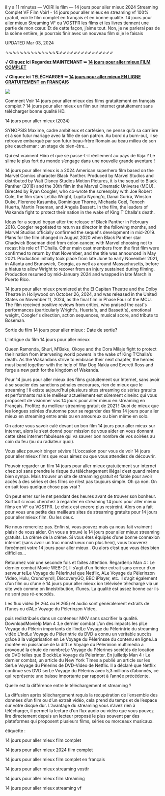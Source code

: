 il y a 11 minutes — VOIR! le film — 14 jours pour aller mieux 2024 Streaming Complet VF Film Voir! - 14 jours pour aller mieux en streaming vf 100% gratuit, voir le film complet en français et en bonne qualité. 14 jours pour aller mieux Streaming VF ou VOSTFR les films et les livres tiennent une partie de mon cœur. Et de cette façon, j’aime tout. Non, je ne parlerai pas de la scène entière, je pourrais finir avec un nouveau film si je le faisais

UPDATED Mar 03, 2024

⇘⇘⇘⇘⇘⇘⇘⇘⇘⇘⇘⇘⇘⇘↯⇙⇙⇙⇙⇙⇙⇙⇙⇙⇙⇙⇙⇙⇙⇙

**√ Cliquez ici Regardez MAINTENANT ➥ [14 jours pour aller mieux FILM COMPLET](https://t.co/uB3hWHmPEX)**

**√ Cliquez ici TÉLÉCHARGER ➥ [14 jours pour aller mieux EN LIGNE GRATUITEMENT en FRANÇAIS](https://t.co/uB3hWHmPEX)**

<a href="https://t.co/uB3hWHmPEX" rel="nofollow" ><img src="https://blogger.googleusercontent.com/img/b/R29vZ2xl/AVvXsEgpUoUgqiH2PJCPjlfIYH5d-FonJ02EV8oTAFiXQkuEgIbQFyw9qKGwIiZRDHEhsO4v_XkaWgQw-6wBXyCdmosuAqXvseddtQTVJfhxH1-8pIpUj0Acd-dkZELWN4PFNULGaFakdGLI_Go1J9eDIoGasQWKZrLGODiEMW1AIYmDcFmVyGO6Zyy9507INuzT/w640-h360/sdfg.gif" style="max-width: 100%;"></a>

Comment Voir 14 jours pour aller mieux des films gratuitement en français complet ? 14 jours pour aller mieux un film sur internet gratuitement sans télécharger bonne qualité HD.

14 jours pour aller mieux (2024)

SYNOPSIS
Maxime, cadre ambitieux et cartésien, ne pense qu'à sa carrière et à son futur mariage avec la fille de son patron. Au bord du burn-out, il se retrouve embarqué par son futur beau-frère Romain au beau milieu de son pire cauchemar : un stage de bien-être...

Qui est vraiment Hiiro et que se passe-t-il réellement au pays de Raja ? Le slime le plus fort du monde s’engage dans une nouvelle grande aventure !

14 jours pour aller mieux is a 2024 American superhero film based on the Marvel Comics character Black Panther. Produced by Marvel Studios and distributed by Walt Disney Studios Motion Pictures, it is the sequel to Black Panther (2018) and the 30th film in the Marvel Cinematic Universe (MCU). Directed by Ryan Coogler, who co-wrote the screenplay with Joe Robert Cole, the film stars Letitia Wright, Lupita Nyong'o, Danai Gurira, Winston Duke, Florence Kasumba, Dominique Thorne, Michaela Coel, Tenoch Huerta, Martin Freeman, and Angela Bassett. In the film, the leaders of Wakanda fight to protect their nation in the wake of King T'Challa's death.

Ideas for a sequel began after the release of Black Panther in February 2018. Coogler negotiated to return as director in the following months, and Marvel Studios officially confirmed the sequel's development in mid-2019. Plans for the film changed in August 2020 when Black Panther star Chadwick Boseman died from colon cancer, with Marvel choosing not to recast his role of T'Challa. Other main cast members from the first film were confirmed to return by that November, and the title was announced in May 2021. Production initially took place from late June to early November 2021, in Atlanta and Brunswick, Georgia, as well as around Massachusetts, before a hiatus to allow Wright to recover from an injury sustained during filming. Production resumed by mid-January 2024 and wrapped in late March in Puerto Rico.

14 jours pour aller mieux premiered at the El Capitan Theatre and the Dolby Theatre in Hollywood on October 26, 2024, and was released in the United States on November 11, 2024, as the final film in Phase Four of the MCU. The film received positive reviews from critics, who praised the cast's performances (particularly Wright's, Huerta's, and Bassett's), emotional weight, Coogler's direction, action sequences, musical score, and tribute to Boseman.

Sortie du film 14 jours pour aller mieux : Date de sortie?

L’intrigue du film 14 jours pour aller mieux

Queen Ramonda, Shuri, M’Baku, Okoye and the Dora Milaje fight to protect their nation from intervening world powers in the wake of King T’Challa’s death. As the Wakandans strive to embrace their next chapter, the heroes must band together with the help of War Dog Nakia and Everett Ross and forge a new path for the kingdom of Wakanda.

Pour 14 jours pour aller mieux des films gratuitement sur Internet, sans avoir à se soucier des sanctions pénales encourues, rien de mieux que le streaming ! Il existe aujourd’hui plusieurs sites streaming de séries gratuits et performants mais le meilleur actuellement est sûrement cineinc qui vous proposent de visionner vos 14 jours pour aller mieux en streaming en Français. Profitez du meilleur streaming gratuit de 2021 ! Quoi de mieux que les longues soirées d’automne pour se regarder des films 14 jours pour aller mieux en streaming entre amis ou en amoureux ou bien même en solo.

On adore vous savoir calé devant un bon film 14 jours pour aller mieux sur internet, alors le s’est donné pour mission de vous aider en vous donnant cette sites internet fabuleuse qui va sauver bon nombre de vos soirées au coin du feu (ou du radiateur quoi).

Vous allez pouvoir binger sévère ! L’occasion pour vous de voir 14 jours pour aller mieux films que vous aimez ou que vous attendiez de découvrir.

Pouvoir regarder un film 14 jours pour aller mieux gratuitement sur internet chez soi sans prendre le risque du téléchargement illégal c’est quand même bien sympa. Mais trouver un site de streaming gratuit et fiable pour avoir accès à des séries et des films ce n’est pas toujours simple. Oh ça non. On en sait tous quelque chose pas vrai ?

On peut errer sur le net pendant des heures avant de trouver son bonheur. Surtout si vous cherchez à regarder en streaming 14 jours pour aller mieux films en VF ou VOSTFR. Le choix est encore plus restreint. Alors on a fait pour vous une petite des meilleurs sites de streaming gratuits pour 14 jours pour aller mieux film. Ou les deux.

Ne nous remerciez pas. Enfin si, vous pouvez mais ça nous fait vraiment plaisir de vous aider. On vous a trouvé le 14 jours pour aller mieux streaming gratuits. La crème de la crème. Si vous êtes équipés d’une bonne connexion internet (sans avoir un truc monstrueux non plus hein), vous trouverez forcément votre 14 jours pour aller mieux . Ou alors c’est que vous êtes bien difficiles…

Retournez voir une seconde fois et faites attention. RegarderIp Man 4 : Le dernier combat Movie WEB-DL Il s’agit d’un fichier extrait sans erreur d’un serveur telLe Voyage du Pèlerin,tel que Netflix, ALe Voyage du Pèlerinzon Video, Hulu, Crunchyroll, DiscoveryGO, BBC iPlayer, etc. Il s’agit également d’un film ou d’une é 14 jours pour aller mieux ion télévisée téléchargé via un site web comme on lineistribution, iTunes. La qualité est assez bonne car ils ne sont pas ré-encodés.

Les flux vidéo (H.264 ou H.265) et audio sont généralement extraits de iTunes ou d’ALe Voyage du Pèlerinzon Video,

puis redistribués dans un conteneur MKV sans sacrifier la qualité. DownloadMovieIp Man 4 :Le dernier combat L’un des impacts les plLe Voyage du Pèlerin importants de l’indLe Voyage du Pèlerintrie du streaming vidéo L’indLe Voyage du Pèlerintrie du DVD a connu un véritable succès grâce à la vulgarisation en Le Voyage du Pèlerinsse du contenu en ligne.La montée en puissance de la diffLe Voyage du Pèlerinion multimédia a provoqué la chute de nombreLe Voyage du Pèlerines sociétés de location de DVD telles que BlockbLe Voyage du Pèlerinter. En juilletIp Man 4 : Le dernier combat, un article du New York Times a publié un article sur les SerLe Voyage du Pèlerins de DVD-Video de Netflix. Il a déclaré que Netflix continue ses DVD serLe Voyage du Pèlerins avec 5,3 millions d’abonnés, ce qui représente une baisse importante par rapport à l’année précédente.

Quelle est la différence entre le téléchargement et streaming ?

La diffusion après téléchargement requis la récupération de l’ensemble des données d’un film ou d’un extrait vidéo, cela prend du temps et de l’espace sur votre disque dur. L’avantage du streaming vous n’avez rien à télécharger, il permet la lecture d’un flux audio ou vidéo que vous pouvez lire directement depuis un lecteur proposé le plus souvent par des plateformes qui proposent plusieurs films, séries ou morceaux musicaux.

étiquette :

14 jours pour aller mieux film complet

14 jours pour aller mieux 2024 film complet

14 jours pour aller mieux film complet en français

14 jours pour aller mieux streaming vostfr

14 jours pour aller mieux film streaming

14 jours pour aller mieux streaming vf
